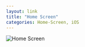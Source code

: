 ```yaml
---
layout: link
title: "Home Screen"
categories: Home-Screen, iOS
---
```


![Home Screen](https://blog.robenkleene.com/assets/2018-03-07-home-screen.jpg)
